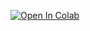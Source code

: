 [![Open In Colab](https://colab.research.google.com/assets/colab-badge.svg)](https://colab.research.google.com/github/proje9t/TwitterAccessTokenGet/blob/main/TwitterAccessTokenGet.ipynb)
